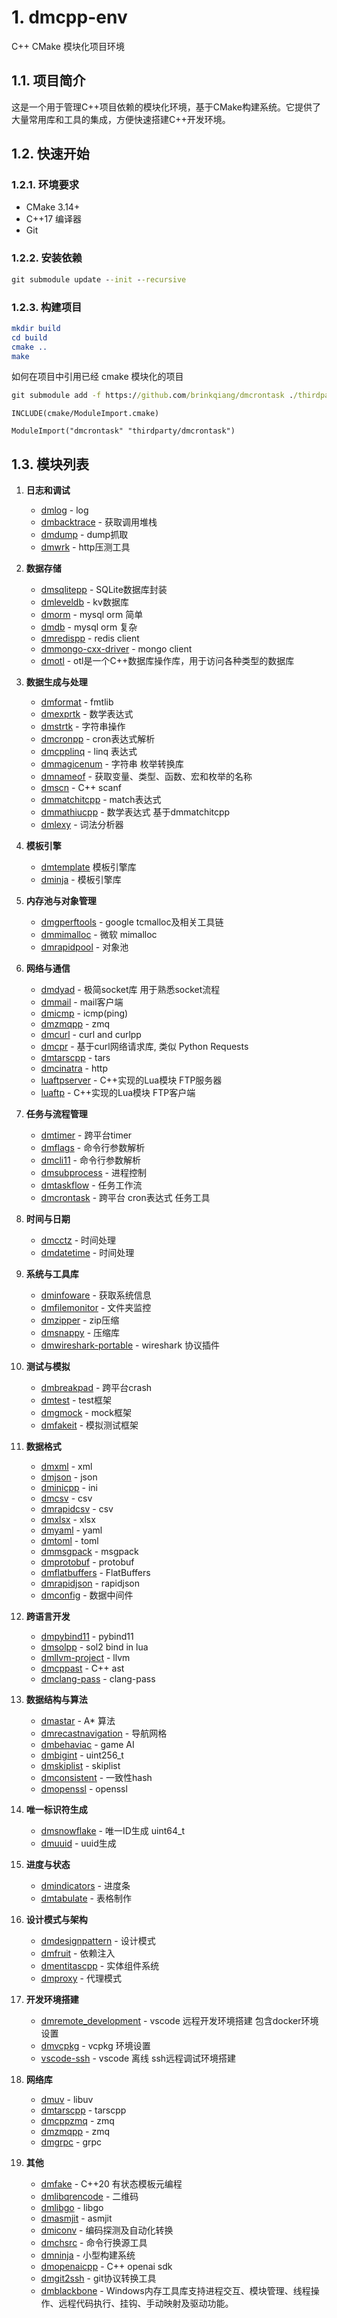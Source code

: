 # 1. dmcpp-env

C++ CMake 模块化项目环境

## 1.1. 项目简介
这是一个用于管理C++项目依赖的模块化环境，基于CMake构建系统。它提供了大量常用库和工具的集成，方便快速搭建C++开发环境。

## 1.2. 快速开始

### 1.2.1. 环境要求
- CMake 3.14+
- C++17 编译器
- Git

### 1.2.2. 安装依赖
```cmd
git submodule update --init --recursive
```

### 1.2.3. 构建项目
```cmake
mkdir build
cd build
cmake ..
make
```

如何在项目中引用已经 cmake 模块化的项目
```cmd
git submodule add -f https://github.com/brinkqiang/dmcrontask ./thirdparty/dmcrontask
```

```
INCLUDE(cmake/ModuleImport.cmake)

ModuleImport("dmcrontask" "thirdparty/dmcrontask")

```
## 1.3. 模块列表

1. **日志和调试**
   - [dmlog](https://github.com/brinkqiang/dmlog) - log
   - [dmbacktrace](https://github.com/brinkqiang/dmbacktrace) - 获取调用堆栈
   - [dmdump](https://github.com/brinkqiang/dmdump) - dump抓取
   - [dmwrk](https://github.com/brinkqiang/dmwrk) - http压测工具

2. **数据存储**
   - [dmsqlitepp](https://github.com/brinkqiang/dmsqlitepp) - SQLite数据库封装
   - [dmleveldb](https://github.com/brinkqiang/dmleveldb) - kv数据库
   - [dmorm](https://github.com/brinkqiang/dmorm) - mysql orm 简单
   - [dmdb](https://github.com/brinkqiang/dmdb) - mysql orm 复杂
   - [dmredispp](https://github.com/brinkqiang/dmredispp) - redis client
   - [dmmongo-cxx-driver](https://github.com/brinkqiang/dmmongo-cxx-driver) - mongo client
   - [dmotl](https://github.com/brinkqiang/dmotl) - otl是一个C++数据库操作库，用于访问各种类型的数据库

3. **数据生成与处理**
   - [dmformat](https://github.com/brinkqiang/dmformat) - fmtlib
   - [dmexprtk](https://github.com/brinkqiang/dmexprtk) - 数学表达式
   - [dmstrtk](https://github.com/brinkqiang/dmstrtk) - 字符串操作
   - [dmcronpp](https://github.com/brinkqiang/dmcronpp) - cron表达式解析
   - [dmcpplinq](https://github.com/brinkqiang/dmcpplinq) - linq 表达式
   - [dmmagicenum](https://github.com/brinkqiang/dmmagicenum) - 字符串 枚举转换库
   - [dmnameof](https://github.com/brinkqiang/dmnameof) - 获取变量、类型、函数、宏和枚举的名称
   - [dmscn](https://github.com/brinkqiang/dmscn) - C++ scanf 
   - [dmmatchitcpp](https://github.com/brinkqiang/dmmatchitcpp) - match表达式
   - [dmmathiucpp](https://github.com/brinkqiang/dmmathiucpp) - 数学表达式 基于dmmatchitcpp
   - [dmlexy](https://github.com/brinkqiang/dmlexy) - 词法分析器

4.  **模板引擎**
    - [dmtemplate](https://github.com/brinkqiang/dmtemplate) 模板引擎库
    - [dminja](https://github.com/brinkqiang/dminja) - 模板引擎库

5. **内存池与对象管理**
   - [dmgperftools](https://github.com/brinkqiang/dmgperftools) - google tcmalloc及相关工具链
   - [dmmimalloc](https://github.com/brinkqiang/dmmimalloc) - 微软 mimalloc
   - [dmrapidpool](https://github.com/brinkqiang/dmrapidpool) - 对象池

6. **网络与通信**
   - [dmdyad](https://github.com/brinkqiang/dmdyad) - 极简socket库 用于熟悉socket流程
   - [dmmail](https://github.com/brinkqiang/dmmail) - mail客户端
   - [dmicmp](https://github.com/brinkqiang/dmicmp) - icmp(ping)
   - [dmzmqpp](https://github.com/brinkqiang/dmzmqpp) - zmq
   - [dmcurl](https://github.com/brinkqiang/dmcurl) - curl and curlpp
   - [dmcpr](https://github.com/brinkqiang/dmcpr) - 基于curl网络请求库, 类似 Python Requests
   - [dmtarscpp](https://github.com/brinkqiang/dmtarscpp) - tars
   - [dmcinatra](https://github.com/brinkqiang/dmcinatra) - http
    - [luaftpserver](https://github.com/brinkqiang/luaftpserver) - C++实现的Lua模块 FTP服务器
    - [luaftp](https://github.com/brinkqiang/luaftp) - C++实现的Lua模块 FTP客户端

7. **任务与流程管理**
   - [dmtimer](https://github.com/brinkqiang/dmtimer) - 跨平台timer
   - [dmflags](https://github.com/brinkqiang/dmflags) - 命令行参数解析
   - [dmcli11](https://github.com/brinkqiang/dmcli11) - 命令行参数解析
   - [dmsubprocess](https://github.com/brinkqiang/dmsubprocess) - 进程控制
   - [dmtaskflow](https://github.com/brinkqiang/dmtaskflow) - 任务工作流
   - [dmcrontask](https://github.com/brinkqiang/dmcrontask) - 跨平台 cron表达式 任务工具

8. **时间与日期**
   - [dmcctz](https://github.com/brinkqiang/dmcctz) - 时间处理
   - [dmdatetime](https://github.com/brinkqiang/dmdatetime) - 时间处理

9. **系统与工具库**
   - [dminfoware](https://github.com/brinkqiang/dminfoware) - 获取系统信息
   - [dmfilemonitor](https://github.com/brinkqiang/dmfilemonitor) - 文件夹监控
   - [dmzipper](https://github.com/brinkqiang/dmzipper) - zip压缩
   - [dmsnappy](https://github.com/brinkqiang/dmsnappy) - 压缩库
   - [dmwireshark-portable](https://github.com/brinkqiang/dmwireshark-portable) - wireshark 协议插件

10. **测试与模拟**
    - [dmbreakpad](https://github.com/brinkqiang/dmbreakpad) - 跨平台crash
    - [dmtest](https://github.com/brinkqiang/dmtest) - test框架
    - [dmgmock](https://github.com/brinkqiang/dmgmock) - mock框架
    - [dmfakeit](https://github.com/brinkqiang/dmfakeit) - 模拟测试框架

11. **数据格式**
    - [dmxml](https://github.com/brinkqiang/dmxml) - xml
    - [dmjson](https://github.com/brinkqiang/dmjson) - json
    - [dminicpp](https://github.com/brinkqiang/dminicpp) - ini
    - [dmcsv](https://github.com/brinkqiang/dmcsv) - csv
    - [dmrapidcsv](https://github.com/brinkqiang/dmrapidcsv) - csv
    - [dmxlsx](https://github.com/brinkqiang/dmxlsx) - xlsx
    - [dmyaml](https://github.com/brinkqiang/dmyaml) - yaml
    - [dmtoml](https://github.com/brinkqiang/dmtoml) - toml
    - [dmmsgpack](https://github.com/brinkqiang/dmmsgpack) - msgpack
    - [dmprotobuf](https://github.com/brinkqiang/dmprotobuf) - protobuf
    - [dmflatbuffers](https://github.com/brinkqiang/dmflatbuffers) - FlatBuffers
    - [dmrapidjson](https://github.com/brinkqiang/dmrapidjson) - rapidjson
    - [dmconfig](https://github.com/brinkqiang/dmconfig) - 数据中间件

12. **跨语言开发**
    - [dmpybind11](https://github.com/brinkqiang/dmpybind11) - pybind11
    - [dmsolpp](https://github.com/brinkqiang/dmsolpp) - sol2 bind in lua
    - [dmllvm-project](https://github.com/brinkqiang/dmllvm-project) - llvm
    - [dmcppast](https://github.com/brinkqiang/dmcppast) - C++ ast
    - [dmclang-pass](https://github.com/brinkqiang/dmclang-pass) - clang-pass

13. **数据结构与算法**
    - [dmastar](https://github.com/brinkqiang/dmastar) - A* 算法
    - [dmrecastnavigation](https://github.com/brinkqiang/dmrecastnavigation) - 导航网格
    - [dmbehaviac](https://github.com/brinkqiang/dmbehaviac) - game AI     
    - [dmbigint](https://github.com/brinkqiang/dmbigint) - uint256_t
    - [dmskiplist](https://github.com/brinkqiang/dmskiplist) - skiplist
    - [dmconsistent](https://github.com/brinkqiang/dmconsistent) - 一致性hash
    - [dmopenssl](https://github.com/brinkqiang/dmopenssl) - openssl

14. **唯一标识符生成**
    - [dmsnowflake](https://github.com/brinkqiang/dmsnowflake) - 唯一ID生成 uint64_t
    - [dmuuid](https://github.com/brinkqiang/dmuuid) - uuid生成

15. **进度与状态**
    - [dmindicators](https://github.com/brinkqiang/dmindicators) - 进度条
    - [dmtabulate](https://github.com/brinkqiang/dmtabulate) - 表格制作

16. **设计模式与架构**
    - [dmdesignpattern](https://github.com/brinkqiang/dmdesignpattern) - 设计模式
    - [dmfruit](https://github.com/brinkqiang/dmfruit) - 依赖注入
    - [dmentitascpp](https://github.com/brinkqiang/dmentitascpp) - 实体组件系统
    - [dmproxy](https://github.com/brinkqiang/dmproxy) - 代理模式
  
17. **开发环境搭建**
    - [dmremote_development](https://github.com/brinkqiang/dmremote_development) - vscode 远程开发环境搭建 包含docker环境设置
    - [dmvcpkg](https://github.com/brinkqiang/dmvcpkg) - vcpkg 环境设置
    - [vscode-ssh](https://github.com/brinkqiang/vscode-ssh) - vscode 离线 ssh远程调试环境搭建

18. **网络库**
    - [dmuv](https://github.com/brinkqiang/dmuv) - libuv
    - [dmtarscpp](https://github.com/brinkqiang/dmtarscpp) - tarscpp
    - [dmcppzmq](https://github.com/brinkqiang/dmcppzmq) - zmq
    - [dmzmqpp](https://github.com/brinkqiang/dmzmqpp) - zmq
    - [dmgrpc](https://github.com/brinkqiang/dmgrpc) - grpc

19. **其他**
    - [dmfake](https://github.com/brinkqiang/dmfake) - C++20 有状态模板元编程
    - [dmlibqrencode](https://github.com/brinkqiang/dmlibqrencode) - 二维码
    - [dmlibgo](https://github.com/brinkqiang/dmlibgo) - libgo
    - [dmasmjit](https://github.com/brinkqiang/dmasmjit) - asmjit
    - [dmiconv](https://github.com/brinkqiang/dmiconv) - 编码探测及自动化转换
    - [dmchsrc](https://github.com/brinkqiang/dmchsrc) - 命令行换源工具
    - [dmninja](https://github.com/brinkqiang/dmninja) - 小型构建系统
    - [dmopenaicpp](https://github.com/brinkqiang/dmopenaicpp) - C++ openai sdk
    - [dmgit2ssh](https://github.com/brinkqiang/dmgit2ssh) - git协议转换工具
    - [dmblackbone](https://github.com/brinkqiang/dmblackbone) - Windows内存工具库支持进程交互、模块管理、线程操作、远程代码执行、挂钩、手动映射及驱动功能。
